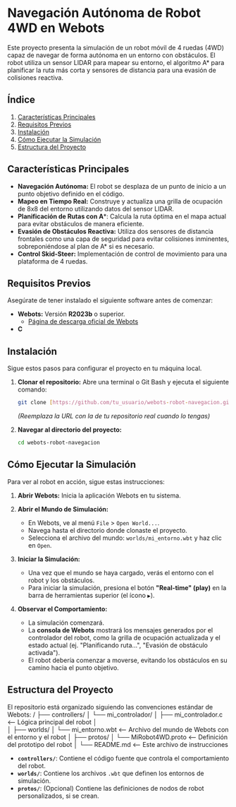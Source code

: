 # Navegación Autónoma de Robot 4WD en Webots

Este proyecto presenta la simulación de un robot móvil de 4 ruedas (4WD) capaz de navegar de forma autónoma en un entorno con obstáculos. El robot utiliza un sensor LIDAR para mapear su entorno, el algoritmo A* para planificar la ruta más corta y sensores de distancia para una evasión de colisiones reactiva.

## Índice
1. [Características Principales](#características-principales)
2. [Requisitos Previos](#requisitos-previos)
3. [Instalación](#instalación)
4. [Cómo Ejecutar la Simulación](#cómo-ejecutar-la-simulación)
5. [Estructura del Proyecto](#estructura-del-proyecto)

## Características Principales
- **Navegación Autónoma:** El robot se desplaza de un punto de inicio a un punto objetivo definido en el código.
- **Mapeo en Tiempo Real:** Construye y actualiza una grilla de ocupación de 8x8 del entorno utilizando datos del sensor LIDAR.
- **Planificación de Rutas con A***: Calcula la ruta óptima en el mapa actual para evitar obstáculos de manera eficiente.
- **Evasión de Obstáculos Reactiva:** Utiliza dos sensores de distancia frontales como una capa de seguridad para evitar colisiones inminentes, sobreponiéndose al plan de A* si es necesario.
- **Control Skid-Steer:** Implementación de control de movimiento para una plataforma de 4 ruedas.

## Requisitos Previos

Asegúrate de tener instalado el siguiente software antes de comenzar:

- **Webots:** Versión **R2023b** o superior.
  - [Página de descarga oficial de Webots](https://cyberbotics.com/download)
- **C**
## Instalación

Sigue estos pasos para configurar el proyecto en tu máquina local.

1.  **Clonar el repositorio:**
    Abre una terminal o Git Bash y ejecuta el siguiente comando:
    ```bash
    git clone [https://github.com/tu_usuario/webots-robot-navegacion.git](https://github.com/tu_usuario/webots-robot-navegacion.git)
    ```
    *(Reemplaza la URL con la de tu repositorio real cuando lo tengas)*

2.  **Navegar al directorio del proyecto:**
    ```bash
    cd webots-robot-navegacion
    ```

## Cómo Ejecutar la Simulación

Para ver al robot en acción, sigue estas instrucciones:

1.  **Abrir Webots:** Inicia la aplicación Webots en tu sistema.

2.  **Abrir el Mundo de Simulación:**
    - En Webots, ve al menú `File` > `Open World...`.
    - Navega hasta el directorio donde clonaste el proyecto.
    - Selecciona el archivo del mundo: `worlds/mi_entorno.wbt` y haz clic en `Open`.

3.  **Iniciar la Simulación:**
    - Una vez que el mundo se haya cargado, verás el entorno con el robot y los obstáculos.
    - Para iniciar la simulación, presiona el botón **"Real-time" (play)** en la barra de herramientas superior (el ícono `▶️`).

4.  **Observar el Comportamiento:**
    - La simulación comenzará.
    - La **consola de Webots** mostrará los mensajes generados por el controlador del robot, como la grilla de ocupación actualizada y el estado actual (ej. "Planificando ruta...", "Evasión de obstáculo activada").
    - El robot debería comenzar a moverse, evitando los obstáculos en su camino hacia el punto objetivo.

## Estructura del Proyecto

El repositorio está organizado siguiendo las convenciones estándar de Webots:
/
├── controllers/
│   └── mi_controlador/
│       ├── mi_controlador.c  <-- Lógica principal del robot
│       
│
├── worlds/
│   └── mi_entorno.wbt         <-- Archivo del mundo de Webots con el entorno y el robot
│
├── protos/
│   └── MiRobot4WD.proto       <-- Definición del prototipo del robot
│
└── README.md                  <-- Este archivo de instrucciones

- **`controllers/`**: Contiene el código fuente que controla el comportamiento del robot.
- **`worlds/`**: Contiene los archivos `.wbt` que definen los entornos de simulación.
- **`protos/`**: (Opcional) Contiene las definiciones de nodos de robot personalizados, si se crean.

